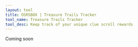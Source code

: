 ```yaml
---
layout: tool
title: OSRSBOX | Treasure Trails Tracker
tool_name: Treasure Trails Tracker
tool_desc: Keep track of your unique clue scroll rewards
---
```


Coming soon
